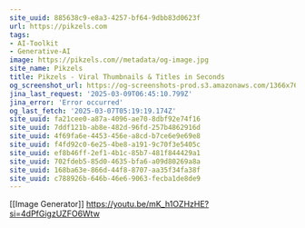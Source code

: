 ```yaml
---
site_uuid: 885638c9-e8a3-4257-bf64-9dbb83d0623f
url: https://pikzels.com
tags:
- AI-Toolkit
- Generative-AI
image: https://pikzels.com//metadata/og-image.jpg
site_name: Pikzels
title: Pikzels - Viral Thumbnails & Titles in Seconds
og_screenshot_url: https://og-screenshots-prod.s3.amazonaws.com/1366x768/80/false/e9110079df1a5574988a3e5b72499df44180c45b4b6d0050746fc4edf1d641e5.jpeg
jina_last_request: '2025-03-09T06:45:10.799Z'
jina_error: 'Error occurred'
og_last_fetch: '2025-03-07T05:19:19.174Z'
site_uuid: fa21cee0-a87a-4096-ae70-8dbf92e74f16
site_uuid: 7ddf121b-ab8e-482d-96fd-257b4862916d
site_uuid: 4f69fa6e-4453-456e-a8cd-b7ce6e9e69e8
site_uuid: f4fd92c0-6e25-4be8-a191-9c70f3e5405c
site_uuid: ef8b46ff-2ef1-4b1c-85b7-481f844429a1
site_uuid: 702fdeb5-85d0-4635-bfa6-a09d80269a8a
site_uuid: 168ba63e-866d-44f8-8707-aa35f34fa38f
site_uuid: c788926b-646b-46e6-9063-fecba1de8de9
---
```

[[Image Generator]]
https://youtu.be/mK_h1OZHzHE?si=4dPfGigzUZFO6Wtw
